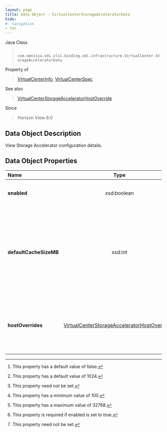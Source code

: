 ```yaml
---
layout: page
title: Data Object - VirtualCenterStorageAcceleratorData
hide:
#- navigation
- toc
---
```






Java Class
> ` com.omnissa.vdi.vlsi.binding.vdi.infrastructure.VirtualCenter.StorageAcceleratorData`

Property of
> [VirtualCenterInfo](vdi.infrastructure.VirtualCenter.VirtualCenterInfo.md#field_detail), [VirtualCenterSpec](vdi.infrastructure.VirtualCenter.VirtualCenterSpec.md#field_detail)

See also
> [VirtualCenterStorageAcceleratorHostOverride](vdi.infrastructure.VirtualCenter.StorageAcceleratorHostOverride.md)

Since
> Horizon View 6.0


## Data Object Description

View Storage Accelerator configuration details.

## Data Object Properties

 Name | Type | Description
:---|:---:|:---
**enabled**|  xsd:boolean|  Is View Storage Accelerator enabled? [^5]
**defaultCacheSizeMB**|  xsd:int|  Default size of the cache in megabytes. For vCenter version 7.0 or above maximum supported cache size is 32 GB, otherwise it will be 2 GB. [^176] [^1] [^177] [^178] [^53]
**hostOverrides**| [VirtualCenterStorageAcceleratorHostOverride[]](vdi.infrastructure.VirtualCenter.StorageAcceleratorHostOverride.md)|  Cache size overrides for hosts which support View Storage Accelerator. [^1]


 


[^1]: This property need not be set.
[^5]: This property has a default value of false.
[^53]: This property is required if enabled is set to true.
[^176]: This property has a default value of 1024.
[^177]: This property has a minimum value of 100.
[^178]: This property has a maximum value of 32768.